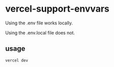 # vercel-support-envvars

Using the .env file works locally. 

Using the .env.local file does not.

## usage
```sh
vercel dev
```

